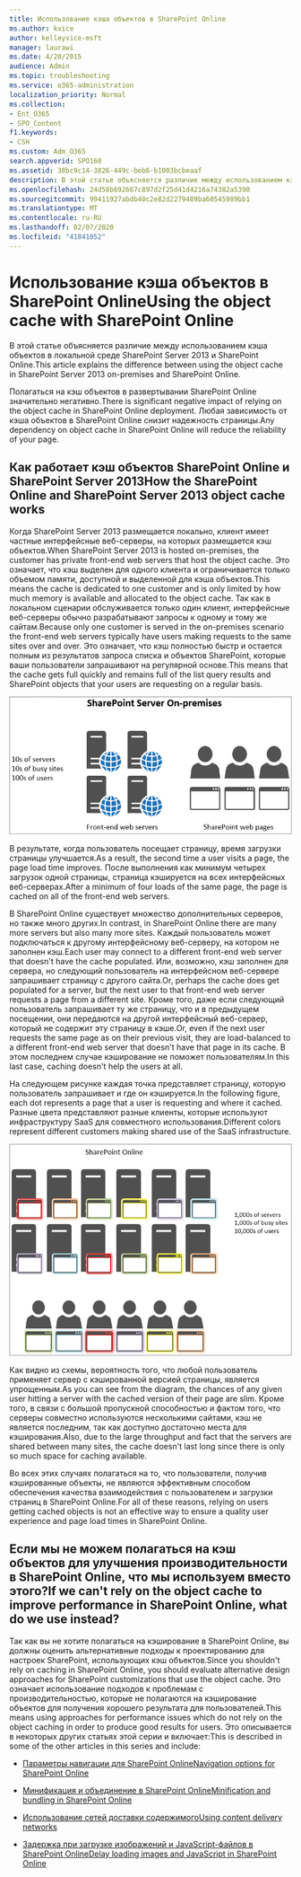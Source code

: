```yaml
---
title: Использование кэша объектов в SharePoint Online
ms.author: kvice
author: kelleyvice-msft
manager: laurawi
ms.date: 4/20/2015
audience: Admin
ms.topic: troubleshooting
ms.service: o365-administration
localization_priority: Normal
ms.collection:
- Ent_O365
- SPO_Content
f1.keywords:
- CSH
ms.custom: Adm_O365
search.appverid: SPO160
ms.assetid: 38bc9c14-3826-449c-beb6-b1003bcbeaaf
description: В этой статье объясняется различие между использованием кэша объектов в локальной среде SharePoint Server 2013 и SharePoint Online.
ms.openlocfilehash: 24d58b692667c897d2f25d41d4216a74382a5390
ms.sourcegitcommit: 99411927abdb40c2e82d2279489ba60545989bb1
ms.translationtype: MT
ms.contentlocale: ru-RU
ms.lasthandoff: 02/07/2020
ms.locfileid: "41841052"
---
```

# <a name="using-the-object-cache-with-sharepoint-online"></a><span data-ttu-id="faf80-103">Использование кэша объектов в SharePoint Online</span><span class="sxs-lookup"><span data-stu-id="faf80-103">Using the object cache with SharePoint Online</span></span>

<span data-ttu-id="faf80-104">В этой статье объясняется различие между использованием кэша объектов в локальной среде SharePoint Server 2013 и SharePoint Online.</span><span class="sxs-lookup"><span data-stu-id="faf80-104">This article explains the difference between using the object cache in SharePoint Server 2013 on-premises and SharePoint Online.</span></span>
  
<span data-ttu-id="faf80-105">Полагаться на кэш объектов в развертывании SharePoint Online значительно негативно.</span><span class="sxs-lookup"><span data-stu-id="faf80-105">There is significant negative impact of relying on the object cache in SharePoint Online deployment.</span></span> <span data-ttu-id="faf80-106">Любая зависимость от кэша объектов в SharePoint Online снизит надежность страницы.</span><span class="sxs-lookup"><span data-stu-id="faf80-106">Any dependency on object cache in SharePoint Online will reduce the reliability of your page.</span></span> 
  
## <a name="how-the-sharepoint-online-and-sharepoint-server-2013-object-cache-works"></a><span data-ttu-id="faf80-107">Как работает кэш объектов SharePoint Online и SharePoint Server 2013</span><span class="sxs-lookup"><span data-stu-id="faf80-107">How the SharePoint Online and SharePoint Server 2013 object cache works</span></span>

<span data-ttu-id="faf80-108">Когда SharePoint Server 2013 размещается локально, клиент имеет частные интерфейсные веб-серверы, на которых размещается кэш объектов.</span><span class="sxs-lookup"><span data-stu-id="faf80-108">When SharePoint Server 2013 is hosted on-premises, the customer has private front-end web servers that host the object cache.</span></span> <span data-ttu-id="faf80-109">Это означает, что кэш выделен для одного клиента и ограничивается только объемом памяти, доступной и выделенной для кэша объектов.</span><span class="sxs-lookup"><span data-stu-id="faf80-109">This means the cache is dedicated to one customer and is only limited by how much memory is available and allocated to the object cache.</span></span> <span data-ttu-id="faf80-110">Так как в локальном сценарии обслуживается только один клиент, интерфейсные веб-серверы обычно разрабатывают запросы к одному и тому же сайтам.</span><span class="sxs-lookup"><span data-stu-id="faf80-110">Because only one customer is served in the on-premises scenario the front-end web servers typically have users making requests to the same sites over and over.</span></span> <span data-ttu-id="faf80-111">Это означает, что кэш полностью быстр и остается полным из результатов запроса списка и объектов SharePoint, которые ваши пользователи запрашивают на регулярной основе.</span><span class="sxs-lookup"><span data-stu-id="faf80-111">This means that the cache gets full quickly and remains full of the list query results and SharePoint objects that your users are requesting on a regular basis.</span></span>
  
![Показывает трафик и нагрузку на локальные веб-серверы переднего плана](media/a0d38b36-4909-4abb-8d4e-4930814bb3de.png)
  
<span data-ttu-id="faf80-113">В результате, когда пользователь посещает страницу, время загрузки страницы улучшается.</span><span class="sxs-lookup"><span data-stu-id="faf80-113">As a result, the second time a user visits a page, the page load time improves.</span></span> <span data-ttu-id="faf80-114">После выполнения как минимум четырех загрузок одной страницы, страница кэшируется на всех интерфейсных веб-серверах.</span><span class="sxs-lookup"><span data-stu-id="faf80-114">After a minimum of four loads of the same page, the page is cached on all of the front-end web servers.</span></span>
  
<span data-ttu-id="faf80-115">В SharePoint Online существует множество дополнительных серверов, но также много других.</span><span class="sxs-lookup"><span data-stu-id="faf80-115">In contrast, in SharePoint Online there are many more servers but also many more sites.</span></span> <span data-ttu-id="faf80-116">Каждый пользователь может подключаться к другому интерфейсному веб-серверу, на котором не заполнен кэш.</span><span class="sxs-lookup"><span data-stu-id="faf80-116">Each user may connect to a different front-end web server that doesn't have the cache populated.</span></span> <span data-ttu-id="faf80-117">Или, возможно, кэш заполнен для сервера, но следующий пользователь на интерфейсном веб-сервере запрашивает страницу с другого сайта.</span><span class="sxs-lookup"><span data-stu-id="faf80-117">Or, perhaps the cache does get populated for a server, but the next user to that front-end web server requests a page from a different site.</span></span> <span data-ttu-id="faf80-118">Кроме того, даже если следующий пользователь запрашивает ту же страницу, что и в предыдущем посещении, они передаются на другой интерфейсный веб-сервер, который не содержит эту страницу в кэше.</span><span class="sxs-lookup"><span data-stu-id="faf80-118">Or, even if the next user requests the same page as on their previous visit, they are load-balanced to a different front-end web server that doesn't have that page in its cache.</span></span> <span data-ttu-id="faf80-119">В этом последнем случае кэширование не поможет пользователям.</span><span class="sxs-lookup"><span data-stu-id="faf80-119">In this last case, caching doesn't help the users at all.</span></span>
  
<span data-ttu-id="faf80-120">На следующем рисунке каждая точка представляет страницу, которую пользователь запрашивает и где он кэшируется.</span><span class="sxs-lookup"><span data-stu-id="faf80-120">In the following figure, each dot represents a page that a user is requesting and where it cached.</span></span> <span data-ttu-id="faf80-121">Разные цвета представляют разные клиенты, которые используют инфраструктуру SaaS для совместного использования.</span><span class="sxs-lookup"><span data-stu-id="faf80-121">Different colors represent different customers making shared use of the SaaS infrastructure.</span></span>
  
![Показывает результаты кэширования объектов в SharePoint Online](media/25d04011-ef83-4cb7-9e04-a6ed490f63c3.png)
  
<span data-ttu-id="faf80-123">Как видно из схемы, вероятность того, что любой пользователь применяет сервер с кэшированной версией страницы, является упрощенным.</span><span class="sxs-lookup"><span data-stu-id="faf80-123">As you can see from the diagram, the chances of any given user hitting a server with the cached version of their page are slim.</span></span> <span data-ttu-id="faf80-124">Кроме того, в связи с большой пропускной способностью и фактом того, что серверы совместно используются несколькими сайтами, кэш не является последним, так как доступно достаточно места для кэширования.</span><span class="sxs-lookup"><span data-stu-id="faf80-124">Also, due to the large throughput and fact that the servers are shared between many sites, the cache doesn't last long since there is only so much space for caching available.</span></span>
  
<span data-ttu-id="faf80-125">Во всех этих случаях полагаться на то, что пользователи, получив кэшированные объекты, не являются эффективным способом обеспечения качества взаимодействия с пользователем и загрузки страниц в SharePoint Online.</span><span class="sxs-lookup"><span data-stu-id="faf80-125">For all of these reasons, relying on users getting cached objects is not an effective way to ensure a quality user experience and page load times in SharePoint Online.</span></span>
  
## <a name="if-we-cant-rely-on-the-object-cache-to-improve-performance-in-sharepoint-online-what-do-we-use-instead"></a><span data-ttu-id="faf80-126">Если мы не можем полагаться на кэш объектов для улучшения производительности в SharePoint Online, что мы используем вместо этого?</span><span class="sxs-lookup"><span data-stu-id="faf80-126">If we can't rely on the object cache to improve performance in SharePoint Online, what do we use instead?</span></span>

<span data-ttu-id="faf80-127">Так как вы не хотите полагаться на кэширование в SharePoint Online, вы должны оценить альтернативные подходы к проектированию для настроек SharePoint, использующих кэш объектов.</span><span class="sxs-lookup"><span data-stu-id="faf80-127">Since you shouldn't rely on caching in SharePoint Online, you should evaluate alternative design approaches for SharePoint customizations that use the object cache.</span></span> <span data-ttu-id="faf80-128">Это означает использование подходов к проблемам с производительностью, которые не полагаются на кэширование объектов для получения хорошего результата для пользователей.</span><span class="sxs-lookup"><span data-stu-id="faf80-128">This means using approaches for performance issues which do not rely on the object caching in order to produce good results for users.</span></span> <span data-ttu-id="faf80-129">Это описывается в некоторых других статьях этой серии и включает:</span><span class="sxs-lookup"><span data-stu-id="faf80-129">This is described in some of the other articles in this series and include:</span></span>
  
- [<span data-ttu-id="faf80-130">Параметры навигации для SharePoint Online</span><span class="sxs-lookup"><span data-stu-id="faf80-130">Navigation options for SharePoint Online</span></span>](navigation-options-for-sharepoint-online.md)
    
- [<span data-ttu-id="faf80-131">Минификация и объединение в SharePoint Online</span><span class="sxs-lookup"><span data-stu-id="faf80-131">Minification and bundling in SharePoint Online</span></span>](minification-and-bundling-in-sharepoint-online.md)
    
- [<span data-ttu-id="faf80-132">Использование сетей доставки содержимого</span><span class="sxs-lookup"><span data-stu-id="faf80-132">Using content delivery networks</span></span>](using-content-delivery-networks-with-sharepoint-online.md)
    
- [<span data-ttu-id="faf80-133">Задержка при загрузке изображений и JavaScript-файлов в SharePoint Online</span><span class="sxs-lookup"><span data-stu-id="faf80-133">Delay loading images and JavaScript in SharePoint Online</span></span>](delay-loading-images-and-javascript-in-sharepoint-online.md)
    

